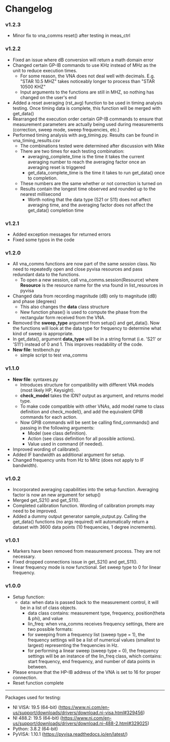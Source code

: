 # Changelog
### v1.2.3

- Minor fix to vna_comms reset() after testing in meas_ctrl

### v1.2.2

- Fixed an issue where dB conversion will return a math domain error
- Changed certain GP-IB commands to use KHz instead of MHz as the unit to reduce execution times.
  - For some reason, the VNA does not deal well with decimals. E.g. "STAR 10.5 MHZ" takes noticeably longer to process than "STAR 10500 KHZ"
  - Input arguments to the functions are still in MHZ, so nothing has changed on the user's end
- Added a reset averaging (rst_avg) function to be used in timing analysis testing. Once timing data is complete, this function will be merged with get_data()
- Rearranged the execution order certain GP-IB commands to ensure that measurement parameters are actually being used during measurements (correction, sweep mode, sweep frequencies, etc.)
- Performed timing analysis with avg_timing.py. Results can be found in vna_timing_results.csv
  - The combinations tested were determined after discussion with Mike
  - There are two times for each testing combination:
    - averaging_complete_time is the time it takes the current averaging number to reach the averaging factor once an averaging reset is triggered
    - get_data_complete_time is the time it takes to run get_data() once to completion.
  - These numbers are the same whether or not correction is turned on
  - Results contain the longest time observed and rounded up to the nearest millisecond
    - Worth noting that the data type (S21 or S11) does not affect averaging time, and the averaging factor does not affect the get_data() completion time

### v1.2.1

- Added exception messages for returned errors
- Fixed some typos in the code

### v1.2.0 

- All vna_comms functions are now part of the same *session* class. No need to repeatedly open and close pyvisa resources and pass redundant data to the functions.
  - To open a new session, call vna_comms.session(Resource) where **Resource** is the resource name for the vna found in list_resources in pyvisa
- Changed data from recording magnitude (dB) only to magnitude (dB) and phase (degrees)
  - This also changes the **data** class structure
  - New function phase() is used to compute the phase from the rectangular form received from the VNA. 
- Removed the **sweep_type** argument from setup() and get_data(). Now the functions will look at the data type for frequency to determine what kind of sweep is appropriate.
- In get_data(), argument **data_type** will be in a string format (i.e. 'S21' or 'S11') instead of 0 and 1. This improves readability of the code.
- **New file**: testbench.py
  - simple script to test vna_comms

### v1.1.0

- **New file**: syntaxes.py
  - Introduces structure for compatibility with different VNA models (most likely HP, Keysight).
  - **check_model** takes the IDN? output as argument, and returns model type.
  - To make code compatible with other VNAs, add model name to class definition and check_model(), and add the equivalent GPIB commands for each action.
  - Now GPIB commands will be sent be calling find_commands() and passing in the following arguments:
    - Model (see class definition).
    - Action (see class definition for all possible actions).
    - Value used in command (if needed).
- Improved wording of calibrate().
- Added IF bandwidth as additional argument for setup.
- Changed frequency units from Hz to MHz (does not apply to IF bandwidth).

### v1.0.2

- Incorporated averaging capabilities into the setup function. Averaging factor is now an new argument for setup()
- Merged get_S21() and get_S11().
- Completed calibration function. Wording of calibration prompts may need to be improved.
- Added a dummy output generator sample_output.py. Calling the get_data() functions (no args required) will automatically return a dataset with 3600 data points (10 frequencies, 1 degree increments).

### v1.0.1

- Markers have been removed from measurement process. They are not necessary.
- Fixed dropped connections issue in get_S21() and get_S11().
- linear frequency mode is now functional. Set sweep type to 0 for linear frequency.

### v1.0.0

- Setup function:
  - data: when data is passed back to the measurement control, it will be in a list of class objects.
    - data class contains: measurement type, frequency, position(theta & phi), and value
	- lin_freq: when vna_comms receives frequency settings, there are two possible formats:
    - for sweeping from a frequency list (sweep type = 1), the frequency settings will be a list of numerical values (smallest to largest) representing the frequencies in Hz.
    - for performing a linear sweep (sweep type = 0), the frequency settings will be an instance of the lin_freq class, which contains: start frequency, end frequency, and number of data points in between.
- Please ensure that the HP-IB address of the VNA is set to 16 for proper connection.
- Reset function complete

-------------------------------------------------------------------------------------------------------------------------------------
Packages used for testing:

- NI VISA: 19.5 (64-bit) (https://www.ni.com/en-us/support/downloads/drivers/download.ni-visa.html#329456)
- NI 488.2: 19.5 (64-bit) (https://www.ni.com/en-us/support/downloads/drivers/download.ni-488-2.html#329025)
- Python: 3.8.2 (64-bit)
- PyVISA: 1.10.1 (https://pyvisa.readthedocs.io/en/latest/)
